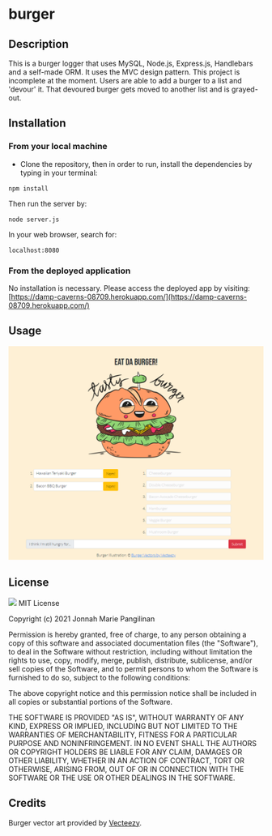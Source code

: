 # burger

## Description
This is a burger logger that uses MySQL, Node.js, Express.js, Handlebars and a self-made ORM. It uses the MVC design pattern. This project is incomplete at the moment. Users are able to add a burger to a list and 'devour' it. That devoured burger gets moved to another list and is grayed-out.

## Installation
### From your local machine
- Clone the repository, then in order to run, install the dependencies by typing in your terminal:
```
npm install
```
Then run the server by:
```
node server.js
```
In your web browser, search for:
```
localhost:8080
```

### From the deployed application
No installation is necessary. Please access the deployed app by visiting: [https://damp-caverns-08709.herokuapp.com/](https://damp-caverns-08709.herokuapp.com/)

## Usage
![Screenshot of application](public/assets/img/screenshot.png)

## License
![](https://img.shields.io/badge/MIT-green.svg) MIT License

Copyright (c) 2021 Jonnah Marie Pangilinan

Permission is hereby granted, free of charge, to any person obtaining a copy
of this software and associated documentation files (the "Software"), to deal
in the Software without restriction, including without limitation the rights
to use, copy, modify, merge, publish, distribute, sublicense, and/or sell
copies of the Software, and to permit persons to whom the Software is
furnished to do so, subject to the following conditions:

The above copyright notice and this permission notice shall be included in all
copies or substantial portions of the Software.

THE SOFTWARE IS PROVIDED "AS IS", WITHOUT WARRANTY OF ANY KIND, EXPRESS OR
IMPLIED, INCLUDING BUT NOT LIMITED TO THE WARRANTIES OF MERCHANTABILITY,
FITNESS FOR A PARTICULAR PURPOSE AND NONINFRINGEMENT. IN NO EVENT SHALL THE
AUTHORS OR COPYRIGHT HOLDERS BE LIABLE FOR ANY CLAIM, DAMAGES OR OTHER
LIABILITY, WHETHER IN AN ACTION OF CONTRACT, TORT OR OTHERWISE, ARISING FROM,
OUT OF OR IN CONNECTION WITH THE SOFTWARE OR THE USE OR OTHER DEALINGS IN THE
SOFTWARE.

## Credits
Burger vector art provided by [Vecteezy](https://www.vecteezy.com/free-vector/burger).
